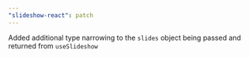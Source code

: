 ```yaml
---
"slideshow-react": patch
---
```


Added additional type narrowing to the `slides` object being passed and returned from `useSlideshow`
